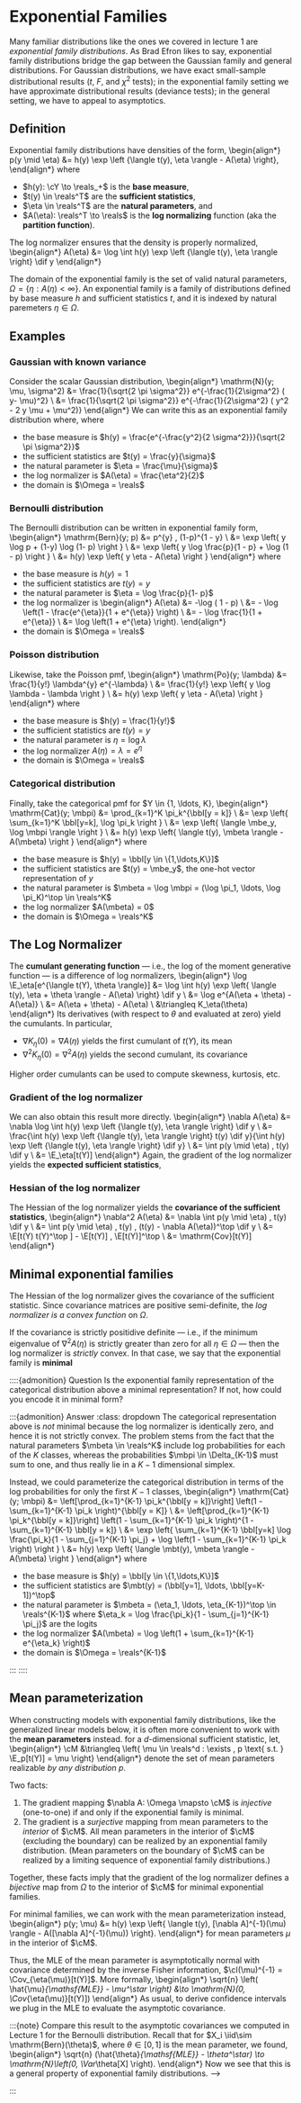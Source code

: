 # Exponential Families

Many familiar distributions like the ones we covered in lecture 1 are _exponential family distributions_. As Brad Efron likes to say, exponential family distributions bridge the gap between the Gaussian family and general distributions. For Gaussian distributions, we have exact small-sample distributional results ($t$, $F$, and $\chi^2$ tests); in the exponential family setting we have approximate distributional results (deviance tests); in the general setting, we have to appeal to asymptotics. 

## Definition
    
Exponential family distributions have densities of the form,
\begin{align*}
    p(y \mid \eta) &= h(y) \exp \left \{\langle t(y), \eta \rangle - A(\eta) \right\},
\end{align*}
where 
- $h(y): \cY \to \reals_+$ is the **base measure**,
- $t(y) \in \reals^T$ are the **sufficient statistics**,
- $\eta \in \reals^T$ are the **natural parameters**, and
- $A(\eta): \reals^T \to \reals$ is the **log normalizing** function (aka the **partition function**).

The log normalizer ensures that the density is properly normalized,
\begin{align*}
    A(\eta) &= \log \int h(y) \exp \left \{\langle t(y), \eta \rangle \right\} \dif y
\end{align*}

The domain of the exponential family is the set of valid natural parameters, $\Omega = \{\eta: A(\eta) < \infty\}$. An exponential family is a family of distributions defined by base measure $h$ and sufficient statistics $t$, and it is indexed by natural paremeters $\eta \in \Omega$.

## Examples 
### Gaussian with known variance

Consider the scalar Gaussian distribution,
\begin{align*}
\mathrm{N}(y; \mu, \sigma^2) 
&= \frac{1}{\sqrt{2 \pi \sigma^2}} e^{-\frac{1}{2\sigma^2} ( y- \mu)^2} \\
&= \frac{1}{\sqrt{2 \pi \sigma^2}} e^{-\frac{1}{2\sigma^2} ( y^2 - 2 y \mu + \mu^2)}
\end{align*}
We can write this as an exponential family distribution where,
where
- the base measure is $h(y) = \frac{e^{-\frac{y^2}{2 \sigma^2}}}{\sqrt{2 \pi \sigma^2}}$
- the sufficient statistics are $t(y) = \frac{y}{\sigma}$
- the natural parameter is $\eta = \frac{\mu}{\sigma}$
- the log normalizer is $A(\eta) = \frac{\eta^2}{2}$
- the domain is $\Omega = \reals$


### Bernoulli distribution
The Bernoulli distribution can be written in exponential family form,
\begin{align*}
    \mathrm{Bern}(y; p) &= p^{y} \, (1-p)^{1 - y} \\
    &= \exp \left\{ y \log p + (1-y) \log (1- p) \right \} \\
    &= \exp \left\{ y \log \frac{p}{1 - p} + \log (1 - p) \right \}  \\
    &= h(y) \exp \left\{ y \eta - A(\eta) \right \} 
\end{align*}
where
- the base measure is $h(y) = 1$
- the sufficient statistics are $t(y) = y$
- the natural parameter is $\eta = \log \frac{p}{1- p}$
- the log normalizer is
    \begin{align*}
    A(\eta) &= -\log ( 1 - p) \\
    &= - \log \left(1 - \frac{e^{\eta}}{1 + e^{\eta}} \right) \\
    &= - \log \frac{1}{1 + e^{\eta}}  \\
    &= \log \left(1 + e^{\eta} \right).
    \end{align*}
- the domain is $\Omega = \reals$


### Poisson distribution
Likewise, take the Poisson pmf,
\begin{align*}
    \mathrm{Po}(y; \lambda) 
    &= \frac{1}{y!} \lambda^{y} e^{-\lambda} \\
    &= \frac{1}{y!} \exp \left\{ y \log \lambda - \lambda \right \} \\
    &= h(y) \exp \left\{ y \eta - A(\eta) \right \} 
\end{align*}
where
- the base measure is $h(y) = \frac{1}{y!}$
- the sufficient statistics are $t(y) = y$
- the natural parameter is $\eta = \log \lambda$
- the log normalizer $A(\eta) = \lambda = e^\eta$
- the domain is $\Omega = \reals$

### Categorical distribution
Finally, take the categorical pmf for $Y \in \{1, \ldots, K\},
\begin{align*}
    \mathrm{Cat}(y; \mbpi) 
    &= \prod_{k=1}^K \pi_k^{\bbI[y = k]} \\
    &= \exp \left\{ \sum_{k=1}^K \bbI[y=k], \log \pi_k \right \} \\
    &= \exp \left\{ \langle \mbe_y, \log \mbpi \rangle \right \} \\
    &= h(y) \exp \left\{ \langle t(y), \mbeta \rangle - A(\mbeta) \right \} 
\end{align*}
where
- the base measure is $h(y) = \bbI[y \in \{1,\ldots,K\}]$
- the sufficient statistics are $t(y) = \mbe_y$, the one-hot vector representation of $y$
- the natural parameter is $\mbeta = \log \mbpi = (\log \pi_1, \ldots, \log \pi_K)^\top \in \reals^K$
- the log normalizer $A(\mbeta) = 0$
- the domain is $\Omega = \reals^K$


## The Log Normalizer

The **cumulant generating function** &mdash; i.e., the log of the moment generative function &mdash; is a difference of log normalizers,
\begin{align*}
\log \E_\eta[e^{\langle t(Y), \theta \rangle}] 
&= \log \int h(y) \exp \left\{ \langle t(y), \eta + \theta \rangle - A(\eta) \right\} \dif y \\
&= \log e^{A(\eta + \theta) - A(\eta)} \\
&= A(\eta + \theta) - A(\eta) \\
&\triangleq K_\eta(\theta)
\end{align*}
Its derivatives (with respect to $\theta$ and evaluated at zero) yield the cumulants. In particular, 
- $\nabla K_\eta(0) = \nabla A(\eta)$ yields the first cumulant of $t(Y)$, its mean
- $\nabla^2 K_\eta(0) = \nabla^2 A(\eta)$ yields the second cumulant, its covariance

Higher order cumulants can be used to compute skewness, kurtosis, etc.

### Gradient of the log normalizer

We can also obtain this result more directly. 
\begin{align*}
    \nabla A(\eta) 
    &= \nabla \log \int h(y) \exp \left \{\langle t(y), \eta \rangle \right\} \dif y \\
    &= \frac{\int h(y) \exp \left \{\langle t(y), \eta \rangle \right\} t(y) \dif y}{\int h(y) \exp \left \{\langle t(y), \eta \rangle \right\} \dif y} \\
    &= \int p(y \mid \eta) \, t(y) \dif y \\
    &= \E_\eta[t(Y)]
\end{align*}
Again, the gradient of the log normalizer yields the **expected sufficient statistics**,
    
### Hessian of the log normalizer 
    
The Hessian of the log normalizer yields the **covariance of the sufficient statistics**,
\begin{align*}
    \nabla^2 A(\eta) 
    &= \nabla \int p(y \mid \eta) \, t(y) \dif y \\
    &= \int p(y \mid \eta) \, t(y) \, (t(y) - \nabla A(\eta))^\top \dif y \\
    &= \E[t(Y) t(Y)^\top ] - \E[t(Y)] \, \E[t(Y)]^\top \\
    &= \mathrm{Cov}[t(Y)]
\end{align*}

## Minimal exponential families

The Hessian of the log normalizer gives the covariance of the sufficient statistic. Since covariance matrices are positive semi-definite, the _log normalizer is a convex function_ on $\Omega$.

If the covariance is strictly positidive definite &mdash; i.e., if the minimum eigenvalue of $\nabla^2 A(\eta)$ is strictly greater than zero for all $\eta \in \Omega$ &mdash; then the log normalizer is _strictly_ convex. In that case, we say that the exponential family is **minimal**

::::{admonition} Question 
Is the exponential family representation of the categorical distribution above a minimal representation? If not, how could you encode it in minimal form?

:::{admonition} Answer
:class: dropdown
The categorical representation above is _not_ minimal because the log normalizer is identically zero, and hence it is not strictly convex. The problem stems from the fact that the natural parameters $\mbeta \in \reals^K$ include log probabilities for each of the $K$ classes, whereas the probabilities $\mbpi \in \Delta_{K-1}$ must sum to one, and thus really lie in a $K-1$ dimensional simplex. 

Instead, we could parameterize the categorical distribution in terms of the log probabilities for only the first $K-1$ classes,
\begin{align*}
    \mathrm{Cat}(y; \mbpi) 
    &= \left[\prod_{k=1}^{K-1} \pi_k^{\bbI[y = k]}\right] \left(1 - \sum_{k=1}^{K-1} \pi_k \right)^{\bbI[y = K]} \\
    &= \left[\prod_{k=1}^{K-1} \pi_k^{\bbI[y = k]}\right] \left(1 - \sum_{k=1}^{K-1} \pi_k \right)^{1 - \sum_{k=1}^{K-1} \bbI[y = k]} \\
    &= \exp \left\{ \sum_{k=1}^{K-1} \bbI[y=k] \log \frac{\pi_k}{1 - \sum_{j=1}^{K-1} \pi_j} + \log \left(1 - \sum_{k=1}^{K-1} \pi_k \right) \right \} \\
    &= h(y) \exp \left\{ \langle \mbt(y), \mbeta \rangle - A(\mbeta) \right \} 
\end{align*}
where
- the base measure is $h(y) = \bbI[y \in \{1,\ldots,K\}]$
- the sufficient statistics are $\mbt(y) = (\bbI[y=1], \ldots, \bbI[y=K-1])^\top$
- the natural parameter is $\mbeta = (\eta_1, \ldots, \eta_{K-1})^\top \in \reals^{K-1}$ where $\eta_k = \log \frac{\pi_k}{1 - \sum_{j=1}^{K-1} \pi_j}$ are the logits
- the log normalizer $A(\mbeta) = \log \left(1 + \sum_{k=1}^{K-1} e^{\eta_k} \right)$
- the domain is $\Omega = \reals^{K-1}$

:::
::::


## Mean parameterization

When constructing models with exponential family distributions, like the generalized linear models below, it is often more convenient to work with the **mean parameters** instead. for a $d$-dimensional sufficient statistic, let,
\begin{align*}
\cM &\triangleq \left\{ \mu \in \reals^d : \exists \, p \text{ s.t. } \E_p[t(Y)] = \mu \right\}
\end{align*}
denote the set of mean parameters realizable _by any distribution_ $p$.

Two facts:
1. The gradient mapping $\nabla A: \Omega \mapsto \cM$ is _injective_ (one-to-one) if and only if the exponential family is minimal. 
2. The gradient is a _surjective_ mapping from mean parameters to the _interior_ of $\cM$. All mean parameters in the interior of $\cM$ (excluding the boundary) can be realized by an exponential family distribution. (Mean parameters on the boundary of $\cM$ can be realized by a limiting sequence of exponential family distributions.) 

Together, these facts imply that the gradient of the log normalizer defines a _bijective_ map from $\Omega$ to the interior of $\cM$ for minimal exponential families. 

For minimal families, we can work with the mean parameterization instead,
\begin{align*}
p(y; \mu) 
&= h(y) \exp \left\{ \langle t(y), [\nabla A]^{-1}(\mu) \rangle - A([\nabla A]^{-1}(\mu)) \right\}.
\end{align*}
for mean parameters $\mu$ in the interior of $\cM$.
<!-- 
## Maximum Likelihood Estimation

We can estimate either the natural or the mean parameters.

### MLE for the natural parameters

Suppose we have $y_i \iid\sim p(y; \eta)$ for a minimal exponential family distribution with natural parameter $\eta$. The log likelihood is,
\begin{align*}
\cL(\eta)
&= \sum_{i=1}^n \log p(y_i; \eta) \\
&= \left \langle \sum_{i=1}^n t(y_i), \eta \right \rangle - n A(\eta) + c
\end{align*}
The gradient is
\begin{align*}
\nabla \cL(\eta)
&= \sum_{i=1}^n t(y_i) - n \nabla A(\eta),
\end{align*}
and the Hessian is $\nabla^2 \cL(\eta) = -n \nabla^2 A(\eta)$. Since the log normalizer is strictly convex (for minimal exponential families), the log likelihood is a strictly concave function and the MLE is unique. 

Setting the gradient to zero and solving yields the MLE,
\begin{align*}
\hat{\eta}_{\mathsf{MLE}} 
&= [\nabla A]^{-1} \left( \hat{\mu} \right) \\
\hat{\mu} &= \frac{1}{n} \sum_{i=1}^n t(y_i),
\end{align*}
Thus, maximum likelihood estimation amounts to an mapping from empirical means to corresponding natural parameters by applying the inverse of the gradient mapping.


#### Asymptotic normality

Recall that the MLE is asymptotically normal with variance given by the inverse Fisher information,
\begin{align*}
\cI(\eta) &= - \E[\nabla^2 \log p(y_i; \eta)] = \nabla^2 A(\eta) = \Cov_\eta[t(Y)].
\end{align*}
Thus, the asymptotic covariance of $\hat{\eta}_{\mathsf{MLE}}$ is $\cI(\eta)^{-1} = \tfrac{1}{n} \Cov_\eta[t(Y)]^{-1}$.

### MLE for the mean parameters

Alternatively, consider the maximum likelihood estimate of the mean parameter $\mu \in \cM$. Before doing any math, we might expect the MLE to be the empirical mean. Indeed, that is the case. To simplify notation, let $\eta(\mu) = [\nabla A]^{-1}(\mu)$. The log likelihood,
\begin{align*}
\cL(\mu)
&= \left \langle \sum_{i=1}^n t(y_i), \eta(\mu) \right \rangle - n A(\eta(\mu)) + c
\end{align*}
has gradient,
\begin{align*}
\nabla \cL(\mu)
&= \left(\frac{\partial \eta}{\partial \mu}(\mu) \right) \left[\sum_{i=1}^n t(y_i) - n \nabla A(\eta(\mu))\right] \\
&= \left(\frac{\partial \eta}{\partial \mu}(\mu) \right) \left[\sum_{i=1}^n t(y_i) - n \mu \right],
\end{align*}
where $\tfrac{\partial \eta}{\partial \mu}(\mu)$ is the Jacobian of inverse gradient mapping at $\mu$. Assuming the Jacobian is positive definite, we immediately see that,
\begin{align*}
\hat{\mu}_{\mathsf{MLE}} &= \frac{1}{n} \sum_{i=1}^n t(y_i).
\end{align*}

Now back to the Jacobian... applying the [inverse function theorem](https://en.wikipedia.org/wiki/Inverse_function_theorem), shows that it equals the inverse covariance matrix,
\begin{align*}
\frac{\partial \eta}{\partial \mu} (\mu) 
= \frac{\partial [\nabla A]^{-1}}{\partial \mu} (\mu)
= [\nabla^2 A ([\nabla A]^{-1}(\mu))]^{-1} 
= \Cov_{\eta(\mu)}[t(Y)]^{-1},
\end{align*}
which is indeed positive definite for minimal exponential families.

#### Asymptotic normality

We obtain the Fisher information of the mean parameter $\mu$ by left and right multiplying by the Jacobian,
\begin{align*}
\cI(\mu) 
&= \left( \frac{\partial \eta}{\partial \mu} (\mu) \right)^\top \cI(\eta(\mu)) \left( \frac{\partial \eta}{\partial \mu} (\mu) \right) \\
&= \Cov_{\eta(\mu)}[t(Y)]^{-1} \Cov_{\eta(\mu)}[t(Y)] \Cov_{\eta(\mu)}[t(Y)]^{-1} \\
&= \Cov_{\eta(\mu)}[t(Y)]^{-1}.
\end{align*}
<!-- Thus, the asymptotic covariance _of the mean parameter estimate_ $\hat{\mu}_{\mathsf{MLE}}$ is 
\begin{align*}
\cI(\mu)^{-1} = \tfrac{1}{n} \Cov_{\eta(\mu)}[t(Y)].
\end{align*} -->
Thus, the MLE of the mean parameter is asymptotically normal with covariance determined by the inverse Fisher information, $\cI(\mu)^{-1} = \Cov_{\eta(\mu)}[t(Y)]$. More formally,
\begin{align*}
\sqrt{n} \left( \hat{\mu}_{\mathsf{MLE}} - \mu^\star \right) 
&\to \mathrm{N}(0, \Cov_{\eta(\mu)}[t(Y)])
\end{align*}
As usual, to derive confidence intervals we plug in the MLE to evaluate the asymptotic covariance.

:::{note}
Compare this result to the asymptotic covariances we computed in Lecture 1 for the Bernoulli distribution. Recall that for $X_i \iid\sim \mathrm{Bern}(\theta)$, where $\theta \in [0,1]$ is the mean parameter, we found, 
\begin{align*}
\sqrt{n} (\hat{\theta}_{\mathsf{MLE}} - \theta^\star) \to \mathrm{N}\left(0, \Var_\theta[X] \right).
\end{align*}
Now we see that this is a general property of exponential family distributions. -->

:::
<!-- 
## Conjugate duality

The log normalizer is a convex function. Its conjugate dual is,
\begin{align*}
A^*(\mu) &= \sup_{\eta \in \Omega} \left\{ \langle \mu, \eta \rangle - A(\eta) \right\}
\end{align*}
We recognize this as the maximum likelihood problem mapping expected sufficient statistics $\mu$ to natural parameters $\eta$. For minimal exponential families, the supremum is uniquely obtained at $\eta(\mu) = [\nabla A]^{-1}(\mu)$. The conjugate dual evaluates to the log likelihood obtained at $\eta(\mu)$. 

It turns out the conjugate dual is also related to the entropy; in particular, for any $\mu$ in the interior of $\cM$, 
\begin{align*}
A^*(\mu) = - \bbH[p_{\eta(\mu)}],
\end{align*}
where $\eta(\mu) = [\nabla A]^{-1}(\mu)$ for minimal exponential families. To see this, note that
\begin{align*}
-\bbH[p_{\eta(\mu)}] 
&= \bbE_{p(\eta(\mu))}[\log p(X; \eta(\mu))] \\
&= \bbE_{p(\eta(\mu))}[\langle t(X), \eta(\mu) \rangle - A(\eta(\mu))] \\
&= \langle \mu, \eta(\mu) \rangle - A(\eta(\mu)) \\
&= A^*(\mu).
\end{align*}

Moreover, for minimal exponential families, the gradient of $A^*$ provides the inverse map from mean parameters to natural parameters,
\begin{align*}
\nabla A^*(\mu) &= \arg \max_{\eta \in \Omega} \left\{ \langle \mu, \eta \rangle - A(\eta) \right\} 
= [\nabla A]^{-1}(\mu).
\end{align*}

Finally, the log normalizer has a variataional representation in terms of its conjugate dual,
\begin{align*}
A(\eta) &= \sup_{\mu \in \cM} \left\{ \langle \mu, \eta \rangle - A^*(\mu) \right\}.
\end{align*}

For more on conjugate duality, see {cite:t}`wainwright2008graphical`, ch. 3.6.

## KL Divergence

The **Kullback-Leibler (KL) divergence**, or **relative entropy**, between two distributions is,
\begin{align*}
\KL{p}{q} &= \E_{p(x)}\left[\log \frac{p(x)}{q(x)} \right].
\end{align*} 
It is non-negative and equal to zero if and only if $p = q$. The KL divergence is _not_ a distance because it is not a symmetric function of $p$ and $q$. (generally, $\KL{p}{q} \neq \KL{q}{p}$.)

When $p$ and $q$ belong to the same exponential family with natural parameters $\eta_p$ and $\eta_q$, respectively, the KL simplifies to,
\begin{align*}
\KL{p}{q} 
&= \E_{p(x)}\left[ \langle t(x), \eta_p \rangle - A(\eta_p) - \langle t(x), \eta_q \rangle + A(\eta_q) \right] \\
&= \langle \E_{p(x)} [t(x)], \eta_p - \eta_q \rangle - A(\eta_p) + A(\eta_q) \\
&= \langle \nabla A(\eta_p), \eta_p - \eta_q \rangle - A(\eta_p) + A(\eta_q).
\end{align*}
This form highlights that the KL divergence between exponential family distributions is a special case of a [Bregman divergence](https://en.wikipedia.org/wiki/Bregman_divergence) based on the convex function $A$.

::::{admonition} Gaussian example

Consider the scalar Gaussian distribution with known variance $\sigma^2$. In the example above, we cast it as an exponential family distribution with 
- sufficient statistics $t(y) = \frac{y}{\sigma}$
- natural parameter $\eta = \frac{\mu}{\sigma}$
- log normalizer $A(\eta) = \frac{\eta^2}{2}$

Derive the KL divergence between two Gaussians with equal variance. Denote their natural parameters by $\eta_p = \frac{\mu_p}{\sigma}$ and $\eta_q = \frac{\mu_q}{\sigma}$, respectively.

:::{admonition} Answer
:class: tip, dropdown
The KL divergence is,
\begin{align*}
\KL{p}{q} 
&= \langle \eta_p, \eta_p - \eta_q \rangle - \frac{\eta_p^2}{2} + \frac{\eta_q^2}{2} \\
&=  \frac{\eta_p^2}{2} - \eta_p\eta_q + \frac{\eta_q^2}{2} \\
&=  \frac{1}{2} (\eta_p - \eta_q)^2 \\
&=  \frac{1}{2 \sigma^2} (\mu_p - \mu_q)^2.
\end{align*}
This actually isn't a great example because here the KL _is_ a symmetric function, whereas in general it is not.
:::

::::

::::{admonition} KL Divergence in terms of Mean Parameters

**Exercise:** Write the KL divergence in terms of mean parameters and the conjugate dual of the log normalizer.

:::{admonition} Answer
:class: tip, dropdown
\begin{align*}
\KL{p}{q} 
&= \langle \nabla A(\eta_p), \eta_p - \eta_q \rangle - A(\eta_p) + A(\eta_q) \\
&= \langle \mu_p, \eta_p - \eta_q \rangle - \langle \mu_p, \eta_p \rangle + A^*(\mu_p) + \langle \mu_q, \eta_q \rangle - A^*(\mu_q) \\
&= \langle \eta_q, \mu_q - \mu_p \rangle - A^*(\mu_q) + A^*(\mu_p) \\
&= \langle \nabla A^*(\mu_q), \mu_q - \mu_p \rangle - A^*(\mu_q) + A^*(\mu_p)
\\
\end{align*}
:::

::::


## Deviance
Rearranging terms, we can view the KL divergence as a remainder in a Taylor approximation of the log normalizer,
\begin{align*}
A(\eta_q) 
&= A(\eta_p) + (\eta_q - \eta_p)^\top \nabla A(\eta_p) + \KL{p}{q}.
\end{align*}
From this perspective, we see that the KL divergence is related to the Fisher information,
\begin{align*}
\KL{p}{q} 
&\approx \frac{1}{2} (\eta_q - \eta_p)^\top \nabla^2 A(\eta_p) (\eta_q - \eta_p) \\
&= \frac{1}{2} (\eta_q - \eta_p)^\top \cI(\eta_p) (\eta_q - \eta_p),
\end{align*}
up to terms of order $\cO(\|\eta_p - \eta_q\|^3)$.

Thus, while the KL divergence is not a distance metric due to its asymmetry, it is approximately a squared distance under the Fisher information metric,
\begin{align*}
2 \KL{p}{q} \approx \|\eta_q - \eta_p\|_{\cI(\eta_p)}^2.
\end{align*}
We call this quantity the **deviance**. It is simply twice the KL divergence.



## Deviance Residuals

In a normal model, the standarized residual is $\frac{\hat{\mu} - \mu}{\sigma}$. We can view this as a function of the deviance between two normals,
\begin{align*}
\frac{\hat{\mu} - \mu}{\sigma} 
&= \mathrm{sign}(\hat{\mu} - \mu) \sqrt{2 \KL{\hat{\mu}}{\mu}}
\end{align*}
where we have used the shorthand notation $\KL{\hat{\mu}}{\mu} = \KL{\mathrm{N}(\cdot; \hat{\mu}, \sigma^2)}{\mathrm{N}(\cdot; \mu, \sigma^2)}$.

The same form generalizes to other epxonential families as well. One can show that deviance residuals tend to be closer to normal than the more obvious Pearson residuals, which divide by the variance. For more, see {cite:t}`efron2022exponential`, ch. 1.

For a Gaussian model with equal variance, the deviance is the standardized squared error, $(\tfrac{\mu_p - \mu_q}{\sigma})^2$.  -->